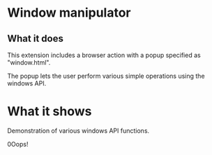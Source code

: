 # Window manipulator

## What it does

This extension includes a browser action with a popup specified as "window.html".

The popup lets the user perform various simple operations using the windows API.

# What it shows

Demonstration of various windows API functions.
 

0Oops!

